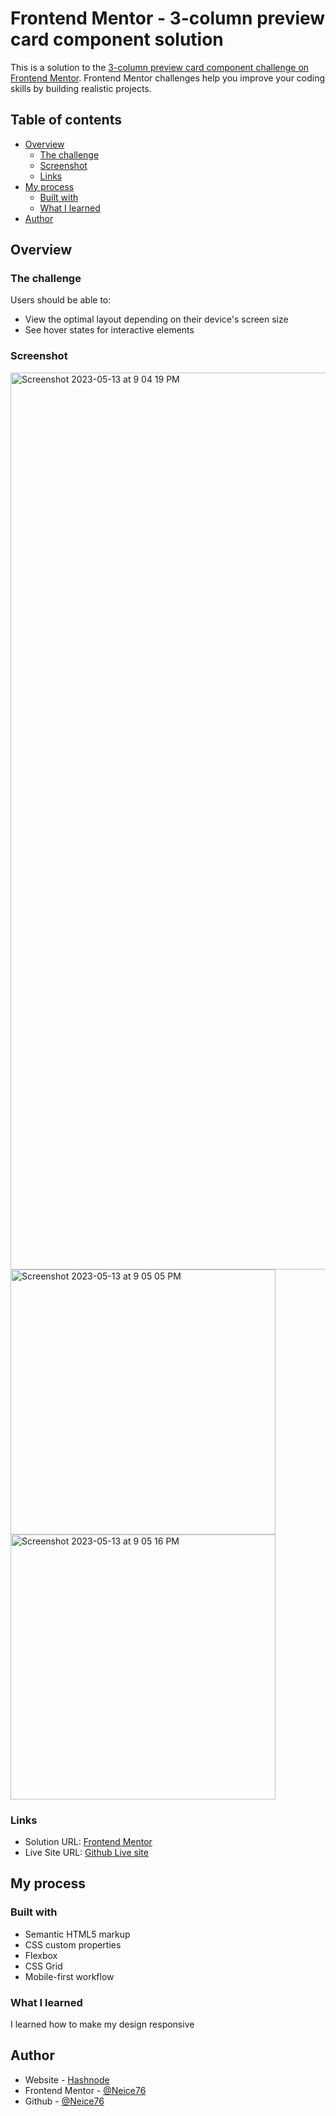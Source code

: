 # Frontend Mentor - 3-column preview card component solution

This is a solution to the [3-column preview card component challenge on Frontend Mentor](https://www.frontendmentor.io/challenges/3column-preview-card-component-pH92eAR2-). Frontend Mentor challenges help you improve your coding skills by building realistic projects. 

## Table of contents

- [Overview](#overview)
  - [The challenge](#the-challenge)
  - [Screenshot](#screenshot)
  - [Links](#links)
- [My process](#my-process)
  - [Built with](#built-with)
  - [What I learned](#what-i-learned)
- [Author](#author)

## Overview

### The challenge

Users should be able to:

- View the optimal layout depending on their device's screen size
- See hover states for interactive elements

### Screenshot

<img width="1435" alt="Screenshot 2023-05-13 at 9 04 19 PM" src="https://github.com/Neice76/Frontend-Mentor-3-Column-Preview-Card-Component/assets/52137719/217ae7e3-f27a-47bd-925a-fca172489c73">
<img width="424" alt="Screenshot 2023-05-13 at 9 05 05 PM" src="https://github.com/Neice76/Frontend-Mentor-3-Column-Preview-Card-Component/assets/52137719/8d24d43a-b6f4-4fd1-94c8-ef2e4836d8b6">
<img width="424" alt="Screenshot 2023-05-13 at 9 05 16 PM" src="https://github.com/Neice76/Frontend-Mentor-3-Column-Preview-Card-Component/assets/52137719/23027dfd-205c-41c4-9a92-3b64b54ea0ca">

### Links

- Solution URL: [Frontend Mentor](https://www.frontendmentor.io/solutions/3column-preview-card-component-8R7R6Ijw9N)
- Live Site URL: [Github Live site](https://frontend-mentor-3-column-preview-card-component-teal.vercel.app/)

## My process

### Built with

- Semantic HTML5 markup
- CSS custom properties
- Flexbox
- CSS Grid
- Mobile-first workflow

### What I learned

I learned how to make my design responsive 

## Author

- Website - [Hashnode](https://neice76.hashnode.dev/)
- Frontend Mentor - [@Neice76](https://www.frontendmentor.io/profile/neice76)
- Github - [@Neice76](https://github.com/Neice76)
